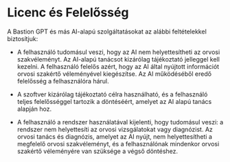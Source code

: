 # Licenc és Felelősség

A Bastion GPT és más AI-alapú szolgáltatásokat az alábbi feltételekkel biztosítjuk:

- A felhasználó tudomásul veszi, hogy az AI nem helyettesítheti az orvosi szakvéleményt. Az AI-alapú tanácsot kizárólag tájékoztató jelleggel kell kezelni. A felhasználó felelős azért, hogy az AI által nyújtott információt orvosi szakértő véleményével kiegészítse. Az AI működéséből eredő felelősség a felhasználóra hárul.

- A szoftver kizárólag tájékoztató célra használható, és a felhasználó teljes felelősséggel tartozik a döntéséért, amelyet az AI alapú tanács alapján hoz.

- A felhasználó a rendszer használatával kijelenti, hogy tudomásul veszi: a rendszer nem helyettesíti az orvosi vizsgálatokat vagy diagnózist. Az orvosi tanács és diagnózis, amelyet az AI nyújt, nem helyettesítheti a megfelelő orvosi szakvéleményt, és a felhasználónak mindenkor orvosi szakértő véleményére van szüksége a végső döntéshez.


